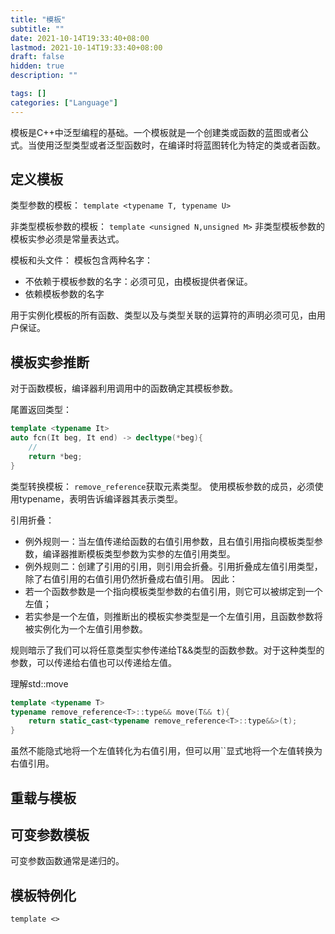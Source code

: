 ```yaml
---
title: "模板"
subtitle: ""
date: 2021-10-14T19:33:40+08:00
lastmod: 2021-10-14T19:33:40+08:00
draft: false
hidden: true
description: ""

tags: []
categories: ["Language"]
---
```

模板是C++中泛型编程的基础。一个模板就是一个创建类或函数的蓝图或者公式。当使用泛型类型或者泛型函数时，在编译时将蓝图转化为特定的类或者函数。
<!--more-->

## 定义模板
类型参数的模板：
`template <typename T, typename U>`

非类型模板参数的模板：
`template <unsigned N,unsigned M>`
非类型模板参数的模板实参必须是常量表达式。


模板和头文件：
模板包含两种名字：
- 不依赖于模板参数的名字：必须可见，由模板提供者保证。
- 依赖模板参数的名字

用于实例化模板的所有函数、类型以及与类型关联的运算符的声明必须可见，由用户保证。


## 模板实参推断
对于函数模板，编译器利用调用中的函数确定其模板参数。

尾置返回类型：
~~~ cpp
template <typename It>
auto fcn(It beg, It end) -> decltype(*beg){
    //
    return *beg;
}
~~~

类型转换模板：
`remove_reference`获取元素类型。
使用模板参数的成员，必须使用typename，表明告诉编译器其表示类型。


引用折叠：
- 例外规则一：当左值传递给函数的右值引用参数，且右值引用指向模板类型参数，编译器推断模板类型参数为实参的左值引用类型。
- 例外规则二：创建了引用的引用，则引用会折叠。引用折叠成左值引用类型，除了右值引用的右值引用仍然折叠成右值引用。
因此：
- 若一个函数参数是一个指向模板类型参数的右值引用，则它可以被绑定到一个左值；
- 若实参是一个左值，则推断出的模板实参类型是一个左值引用，且函数参数将被实例化为一个左值引用参数。

规则暗示了我们可以将任意类型实参传递给T&&类型的函数参数。对于这种类型的参数，可以传递给右值也可以传递给左值。


理解std::move

~~~ cpp
template <typename T>
typename remove_reference<T>::type&& move(T&& t){
    return static_cast<typename remove_reference<T>::type&&>(t);
}

~~~

虽然不能隐式地将一个左值转化为右值引用，但可以用``显式地将一个左值转换为右值引用。

## 重载与模板


## 可变参数模板
可变参数函数通常是递归的。

## 模板特例化
`template <>`






